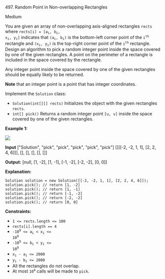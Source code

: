 497\. Random Point in Non-overlapping Rectangles

Medium

You are given an array of non-overlapping axis-aligned rectangles `rects` where <code>rects[i] = [a<sub>i</sub>, b<sub>i</sub>, x<sub>i</sub>, y<sub>i</sub>]</code> indicates that <code>(a<sub>i</sub>, b<sub>i</sub>)</code> is the bottom-left corner point of the <code>i<sup>th</sup></code> rectangle and <code>(x<sub>i</sub>, y<sub>i</sub>)</code> is the top-right corner point of the <code>i<sup>th</sup></code> rectangle. Design an algorithm to pick a random integer point inside the space covered by one of the given rectangles. A point on the perimeter of a rectangle is included in the space covered by the rectangle.

Any integer point inside the space covered by one of the given rectangles should be equally likely to be returned.

**Note** that an integer point is a point that has integer coordinates.

Implement the `Solution` class:

*   `Solution(int[][] rects)` Initializes the object with the given rectangles `rects`.
*   `int[] pick()` Returns a random integer point `[u, v]` inside the space covered by one of the given rectangles.

**Example 1:**

![](https://assets.leetcode.com/uploads/2021/07/24/lc-pickrandomrec.jpg)

**Input** ["Solution", "pick", "pick", "pick", "pick", "pick"] [[[[-2, -2, 1, 1], [2, 2, 4, 6]]], [], [], [], [], []]

**Output:** [null, [1, -2], [1, -1], [-1, -2], [-2, -2], [0, 0]]

**Explanation:** 

    Solution solution = new Solution([[-2, -2, 1, 1], [2, 2, 4, 6]]);
    solution.pick(); // return [1, -2]
    solution.pick(); // return [1, -1]
    solution.pick(); // return [-1, -2]
    solution.pick(); // return [-2, -2]
    solution.pick(); // return [0, 0]

**Constraints:**

*   `1 <= rects.length <= 100`
*   `rects[i].length == 4`
*   <code>-10<sup>9</sup> <= a<sub>i</sub> < x<sub>i</sub> <= 10<sup>9</sup></code>
*   <code>-10<sup>9</sup> <= b<sub>i</sub> < y<sub>i</sub> <= 10<sup>9</sup></code>
*   <code>x<sub>i</sub> - a<sub>i</sub> <= 2000</code>
*   <code>y<sub>i</sub> - b<sub>i</sub> <= 2000</code>
*   All the rectangles do not overlap.
*   At most <code>10<sup>4</sup></code> calls will be made to `pick`.